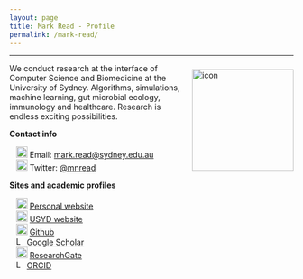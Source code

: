 ```yaml
---
layout: page
title: Mark Read - Profile
permalink: /mark-read/
---
```


---

<div class='row'>
    <div class="image">
        <a href="#">
            <img src="https://avatars.githubusercontent.com/u/35902776?s=400&u=d9b68e6896dd4db66362f284e1cd1e7110b74868&v=4" alt="icon" width="180" align="right" style="padding-left: 10px; padding-right: 0px; padding-top: 10px; padding-bottom: 10px">
        </a>
    </div>
</div>

We conduct research at the interface of Computer Science and Biomedicine at the University of Sydney. Algorithms, simulations, machine learning, gut microbial ecology, immunology and healthcare. Research is endless exciting possibilities.

**Contact info**

&nbsp;&nbsp;&nbsp;<img src="https://raw.githubusercontent.com/tomashhurst/tomashhurst.github.io/2a9877aba13f6f7b46b11728a68d7047debb0f36/custom_SVG/EmailSVG.svg" alt="Email logo" width="20"> Email: [mark.read@sydney.edu.au](mailto:mark.read@sydney.edu.au) <br/>
&nbsp;&nbsp;&nbsp;<img src="https://raw.githubusercontent.com/tomashhurst/tomashhurst.github.io/2a9877aba13f6f7b46b11728a68d7047debb0f36/custom_SVG/TwitterSVG.svg" alt="Twitter logo" width="20"> Twitter: [@mnread](https://twitter.com/mnread) <br/>

**Sites and academic profiles**

&nbsp;&nbsp;&nbsp;<img src="https://e7.pngegg.com/pngimages/791/516/png-clipart-web-development-internet-world-wide-web-web-design-globe.png" alt="Github logo" width="20"> [Personal website](https://marknormanread.github.io/) <br/>
&nbsp;&nbsp;&nbsp;<img src="https://e7.pngegg.com/pngimages/791/516/png-clipart-web-development-internet-world-wide-web-web-design-globe.png" alt="Github logo" width="20"> [USYD website](https://sydney.edu.au/engineering/about/our-people/academic-staff/mark-read.html) <br/>
&nbsp;&nbsp;&nbsp;<img src="https://raw.githubusercontent.com/tomashhurst/tomashhurst.github.io/2a9877aba13f6f7b46b11728a68d7047debb0f36/custom_SVG/GithubSVG.svg" alt="Github logo" width="20"> [Github](https://github.com/marknormanread) <br/> 
&nbsp;&nbsp;&nbsp;<img src="https://raw.githubusercontent.com/tomashhurst/tomashhurst.github.io/2a9877aba13f6f7b46b11728a68d7047debb0f36/custom_SVG/Google_Scholar_logo.svg" alt="Logo" width="15"> [Google Scholar](https://scholar.google.co.uk/citations?user=WfvA3zIAAAAJ&hl=en&authuser=1) <br/>
&nbsp;&nbsp;&nbsp;<img src="https://raw.githubusercontent.com/tomashhurst/tomashhurst.github.io/2a9877aba13f6f7b46b11728a68d7047debb0f36/custom_SVG/ResearchGate_icon_SVG.svg" alt="ResearchGate logo" width="20"> [ResearchGate](https://www.researchgate.net/profile/Mark_Read2) <br/>
&nbsp;&nbsp;&nbsp;<img src="https://raw.githubusercontent.com/tomashhurst/tomashhurst.github.io/2a9877aba13f6f7b46b11728a68d7047debb0f36/custom_SVG/ORCID_iD.svg" alt="Logo" width="15"> [ORCID](https://orcid.org/0000-0002-1481-4780) <br/>
